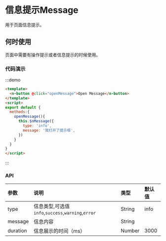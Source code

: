 
# 信息提示Message

用于页面信息提示。

## 何时使用

页面中需要有操作提示或者信息提示的时候使用。

### 代码演示

:::demo
```html
<template>
  <n-button @click="openMessage">Open Message</n-button>
</template>
<script>
export default {
  methods:{
    openMessage(){
      this.$nMessage({
        type: 'info',
        message: '我打开了提示框',
      })
    }
  }
}
</script>
```
:::

### API

| 参数 | 说明 | 类型 | 默认值 |
| :--- | :--- | :--- | :--- |
| type | 信息类型,可选值`info`,`success`,`warning`,`error` | String | info |
| message| 信息内容 | String |  |
| duration| 信息展示的时间（ms） | Number | 3000 |